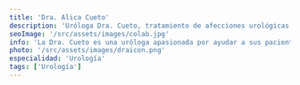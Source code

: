 ```yaml
---
title: 'Dra. Alica Cueto'
description: 'Uróloga Dra. Cueto, tratamiento de afecciones urológicas con atención personalizada en clínica de corta estancia.'
seoImage: '/src/assets/images/colab.jpg'
info: 'La Dra. Cueto es una uróloga apasionada por ayudar a sus pacientes a mejorar su calidad de vida mediante el diagnóstico y tratamiento de afecciones urológicas. Con su enfoque empático y su habilidad para diagnosticar de manera precisa, la Dra. Cueto se asegura de que cada paciente entienda su condición y las opciones de tratamiento disponibles. Su dedicación y atención al detalle hacen que los pacientes se sientan cómodos y bien cuidados.'
photo: '/src/assets/images/draicon.png'
especialidad: 'Urología'
tags: ['Urología']
---
```

